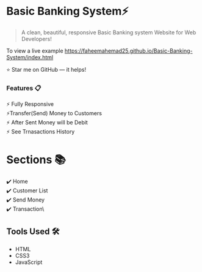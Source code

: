 # Basic Banking System⚡️ 
> A clean, beautiful, responsive Basic Banking system Website for Web Developers!

To view a live example https://faheemahemad25.github.io/Basic-Banking-System/index.html


:star: Star me on GitHub — it helps!

### Features 📋
⚡️ Fully Responsive\
⚡️Transfer(Send) Money to Customers\
⚡️ After Sent Money will be Debit\
⚡️ See Trnasactions History


# Sections 📚
✔️ Home\
✔️ Customer List\
✔️ Send Money \
✔️ Transaction\

## Tools Used 🛠️
*  HTML
*  CSS3
*  JavaScript
